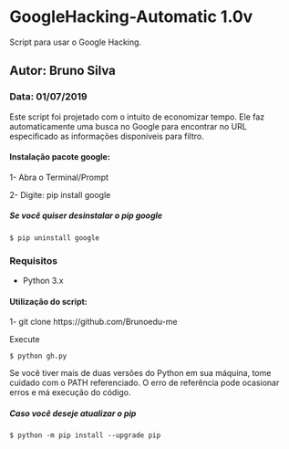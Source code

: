 # GoogleHacking-Automatic 1.0v
Script para usar o Google Hacking.

## Autor: Bruno Silva
### Data: 01/07/2019
Este script foi projetado com o intuito de economizar tempo. Ele faz automaticamente uma busca no Google para encontrar no URL especificado as informações disponíveis para filtro.

#### Instalação pacote google:

<p>1- Abra o Terminal/Prompt<p/>

<p>2- Digite: pip install google<p/>

##### Se você quiser desinstalar o pip google
```
$ pip uninstall google
```

### Requisitos

- Python 3.x

#### Utilização do script:

<p>1- git clone https://github.com/Brunoedu-me<p/>

<p> Execute <p/> 

```
$ python gh.py
```

<p> Se você tiver mais de duas versões do Python em sua máquina, tome cuidado com o PATH referenciado. O erro de referência pode ocasionar erros e má execução do código.<p/>

##### Caso você deseje atualizar o pip

```
$ python -m pip install --upgrade pip
```

